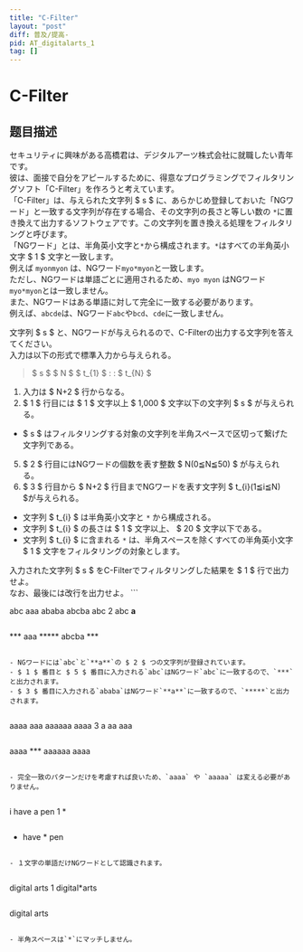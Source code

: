 ```yaml
---
title: "C-Filter"
layout: "post"
diff: 普及/提高-
pid: AT_digitalarts_1
tag: []
---
```


# C-Filter

## 题目描述

[problemUrl]: https://atcoder.jp/contests/digitalarts2012/tasks/digitalarts_1

セキュリティに興味がある高橋君は、デジタルアーツ株式会社に就職したい青年です。  
 彼は、面接で自分をアピールするために、得意なプログラミングでフィルタリングソフト「C-Filter」を作ろうと考えています。  
 「C-Filter」は、与えられた文字列 $ s $ に、あらかじめ登録しておいた「NGワード」と一致する文字列が存在する場合、その文字列の長さと等しい数の `*`に置き換えて出力するソフトウェアです。この文字列を置き換える処理をフィルタリングと呼びます。  
 「NGワード」とは、半角英小文字と`*`から構成されます。`*`はすべての半角英小文字 $ 1 $ 文字と一致します。  
 例えば `myonmyon` は、NGワード`myo*myon`と一致します。  
 ただし、NGワードは単語ごとに適用されるため、`myo myon` はNGワード `myo*myon`とは一致しません。  
 また、NGワードはある単語に対して完全に一致する必要があります。  
 例えば、`abcde`は、NGワード`abc`や`bcd`、`cde`に一致しません。   
  
 文字列 $ s $ と、NGワードが与えられるので、C-Filterの出力する文字列を答えてください。  
 入力は以下の形式で標準入力から与えられる。

> $ s $ $ N $ $ t_{1} $ : : $ t_{N} $

1. 入力は $ N+2 $ 行からなる。
2. $ 1 $ 行目には $ 1 $ 文字以上 $ 1,000 $ 文字以下の文字列 $ s $ が与えられる。

- $ s $ はフィルタリングする対象の文字列を半角スペースで区切って繋げた文字列である。

5. $ 2 $ 行目にはNGワードの個数を表す整数 $ N(0≦N≦50) $ が与えられる。
6. $ 3 $ 行目から $ N+2 $ 行目までNGワードを表す文字列 $ t_{i}(1≦i≦N) $が与えられる。
- 文字列 $ t_{i} $ は半角英小文字と `*` から構成される。
- 文字列 $ t_{i} $ の長さは $ 1 $ 文字以上、 $ 20 $ 文字以下である。
- 文字列 $ t_{i} $ に含まれる `*` は、半角スペースを除くすべての半角英小文字 $ 1 $ 文字をフィルタリングの対象とします。
 
 入力された文字列 $ s $ をC-Filterでフィルタリングした結果を $ 1 $ 行で出力せよ。  
 なお、最後には改行を出力せよ。 ```

abc aaa ababa abcba abc
2
abc
**a**
```

 ```

*** aaa ***** abcba ***
```

- NGワードには`abc`と`**a**`の $ 2 $ つの文字列が登録されています。
- $ 1 $ 番目と $ 5 $ 番目に入力される`abc`はNGワード`abc`に一致するので、`***`と出力されます。
- $ 3 $ 番目に入力される`ababa`はNGワード`**a**`に一致するので、`*****`と出力されます。
 
```

aaaa aaa aaaaaa aaaa
3
a
aa
aaa
```

 ```

aaaa *** aaaaaa aaaa
```

- 完全一致のパターンだけを考慮すれば良いため、`aaaa` や `aaaaa` は変える必要がありません。
 
```

i have a pen
1
*
```

 ```

* have * pen
```

- １文字の単語だけNGワードとして認識されます。
 
```

digital arts
1
digital*arts
```

 ```

digital arts
```

- 半角スペースは`*`にマッチしません。

